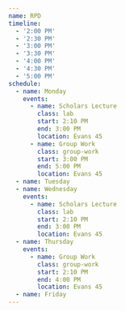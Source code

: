 ```yaml
---
name: RPD
timeline:
  - '2:00 PM'
  - '2:30 PM'
  - '3:00 PM'
  - '3:30 PM'
  - '4:00 PM'
  - '4:30 PM'
  - '5:00 PM'
schedule:
  - name: Monday
    events:
      - name: Scholars Lecture
        class: lab
        start: 2:10 PM
        end: 3:00 PM
        location: Evans 45
      - name: Group Work
        class: group-work
        start: 3:00 PM
        end: 5:00 PM
        location: Evans 45
  - name: Tuesday
  - name: Wednesday
    events:
      - name: Scholars Lecture
        class: lab
        start: 2:10 PM
        end: 3:00 PM
        location: Evans 45
  - name: Thursday
    events:
      - name: Group Work
        class: group-work
        start: 2:10 PM
        end: 4:00 PM
        location: Evans 45
  - name: Friday
---
```

